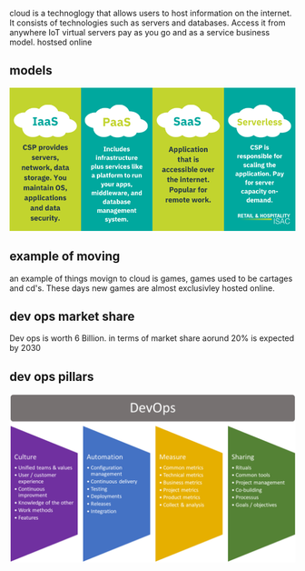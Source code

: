 cloud is a technoglogy that allows users to host information on the internet.
It consists of technologies such as servers and databases.
Access it from anywhere
IoT
virtual servers pay as you go and as a service business model.
hostsed online

## models
![types of model, public, private, community, private](images/4-types-of-service-models.png)

## example of moving
an example of things movign to cloud is games, games used to be cartages and cd's. These days new games are almost exclusivley hosted online. 

## dev ops market share
Dev ops is worth 6 Billion. in terms of market share aorund 20% is expected by 2030

## dev ops pillars
![Alt text](images/Assessing-DevOps.png) 